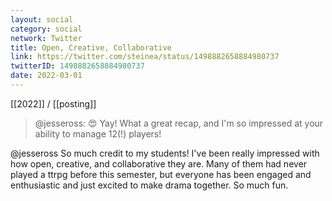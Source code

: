 ```yaml
---
layout: social
category: social
network: Twitter
title: Open, Creative, Collaborative
link: https://twitter.com/steinea/status/1498882658884980737
twitterID: 1498882658884980737
date: 2022-03-01
---
```


[[2022]] / [[posting]]

> @jesseross: 😍 Yay! What a great recap, and I'm so impressed at your ability to manage 12(!) players!

@jesseross So much credit to my students! I've been really impressed with how open, creative, and collaborative they are. Many of them had never played a ttrpg before this semester, but everyone has been engaged and enthusiastic and just excited to make drama together. So much fun.
